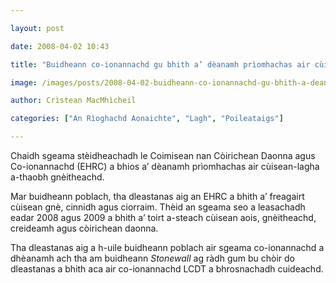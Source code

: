 ```yaml
---

layout: post

date: 2008-04-02 10:43

title: "Buidheann co-ionannachd gu bhith a’ dèanamh prìomhachas air cùisean-lagha a-thaobh gnèitheachd"

image: /images/posts/2008-04-02-buidheann-co-ionannachd-gu-bhith-a-deanamh-priomhachas-air-cuisean-lagha-a-thaobh-gneitheachd.webp

author: Crìstean MacMhìcheil

categories: ["An Rìoghachd Aonaichte", "Lagh", "Poileataigs"]

---
```


Chaidh sgeama stèidheachadh le Coimisean nan Còirichean Daonna agus Co-ionannachd (EHRC) a bhios a’ dèanamh prìomhachas air cùisean-lagha a-thaobh gnèitheachd.

Mar buidheann poblach, tha dleastanas aig an EHRC a bhith a’ freagairt cùisean gnè, cinnidh agus ciorraim. Thèid an sgeama seo a leasachadh eadar 2008 agus 2009 a bhith a’ toirt a-steach cùisean aois, gnèitheachd, creideamh agus còirichean daonna.

Tha dleastanas aig a h-uile buidheann poblach air sgeama co-ionannachd a dhèanamh ach tha am buidheann *Stonewall* ag ràdh gum bu chòir do dleastanas a bhith aca air co-ionannachd LCDT a bhrosnachadh cuideachd.
